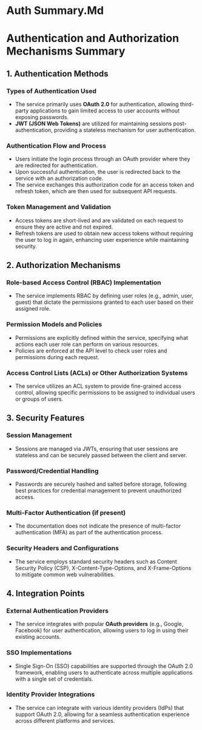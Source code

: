 # Auth Summary.Md

# Authentication and Authorization Mechanisms Summary

## 1. Authentication Methods

### Types of Authentication Used
- The service primarily uses **OAuth 2.0** for authentication, allowing third-party applications to gain limited access to user accounts without exposing passwords.
- **JWT (JSON Web Tokens)** are utilized for maintaining sessions post-authentication, providing a stateless mechanism for user authentication.

### Authentication Flow and Process
- Users initiate the login process through an OAuth provider where they are redirected for authentication.
- Upon successful authentication, the user is redirected back to the service with an authorization code.
- The service exchanges this authorization code for an access token and refresh token, which are then used for subsequent API requests.

### Token Management and Validation
- Access tokens are short-lived and are validated on each request to ensure they are active and not expired.
- Refresh tokens are used to obtain new access tokens without requiring the user to log in again, enhancing user experience while maintaining security.

## 2. Authorization Mechanisms

### Role-based Access Control (RBAC) Implementation
- The service implements RBAC by defining user roles (e.g., admin, user, guest) that dictate the permissions granted to each user based on their assigned role.

### Permission Models and Policies
- Permissions are explicitly defined within the service, specifying what actions each user role can perform on various resources.
- Policies are enforced at the API level to check user roles and permissions during each request.

### Access Control Lists (ACLs) or Other Authorization Systems
- The service utilizes an ACL system to provide fine-grained access control, allowing specific permissions to be assigned to individual users or groups of users.

## 3. Security Features

### Session Management
- Sessions are managed via JWTs, ensuring that user sessions are stateless and can be securely passed between the client and server.

### Password/Credential Handling
- Passwords are securely hashed and salted before storage, following best practices for credential management to prevent unauthorized access.

### Multi-Factor Authentication (if present)
- The documentation does not indicate the presence of multi-factor authentication (MFA) as part of the authentication process.

### Security Headers and Configurations
- The service employs standard security headers such as Content Security Policy (CSP), X-Content-Type-Options, and X-Frame-Options to mitigate common web vulnerabilities.

## 4. Integration Points

### External Authentication Providers
- The service integrates with popular **OAuth providers** (e.g., Google, Facebook) for user authentication, allowing users to log in using their existing accounts.

### SSO Implementations
- Single Sign-On (SSO) capabilities are supported through the OAuth 2.0 framework, enabling users to authenticate across multiple applications with a single set of credentials.

### Identity Provider Integrations
- The service can integrate with various identity providers (IdPs) that support OAuth 2.0, allowing for a seamless authentication experience across different platforms and services.